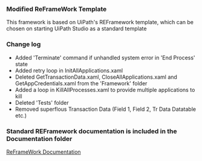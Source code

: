 ### Modified ReFrameWork Template ###
This framework is based on UiPath's REFramework template, which can be chosen on starting UiPath Studio as a standard template

### Change log ###
- Added 'Terminate' command if unhandled system error in 'End Process' state
- Added retry loop in InitAllApplications.xaml
- Deleted GetTransactionData.xaml, CloseAllApplications.xaml and GetAppCredentials.xaml from the 'Framework' folder
- Added a loop in KillAllProcesses.xaml to provide multiple applications to kill
- Deleted 'Tests' folder
- Removed superflous Transaction Data (Field 1, Field 2, Tr Data Datatable etc.)  

### Standard REFramework documentation is included in the Documentation folder ###

[ReFrameWork Documentation](https://github.com/UiPath/ReFrameWork/blob/master/Documentation/REFramework%20documentation.pdf)